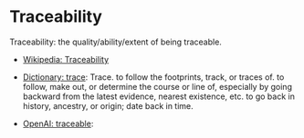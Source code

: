 # Traceability

Traceability: the quality/ability/extent of being traceable.

<div data-chatgpt-prompt="explain traceability (system quality attribute, non-functional requirement, cross-functional contraint)"></div>

* [Wikipedia: Traceability](https://wikipedia.org/wiki/Traceability)

* [Dictionary: trace](https://www.dictionary.com/browse/trace): Trace. to follow the footprints, track, or traces of.
to follow, make out, or determine the course or line of, especially by going backward from the latest evidence, nearest existence, etc. to go back in history, ancestry, or origin; date back in time.

* [OpenAI: traceable](https:://openai.com): <div data-chatgpt-prompt="define traceable (computers and software)"></div>
